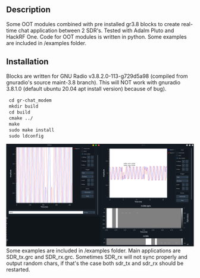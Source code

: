 ## Description
Some OOT modules combined with pre installed gr3.8 blocks to create real-time chat application between 2 SDR's. Tested with Adalm Pluto and HackRF One. Code for OOT modules is written in python. Some examples are included in /examples folder.

## Installation
Blocks are written for GNU Radio v3.8.2.0-113-g729d5a98 (compiled from gnuradio's source maint-3.8
branch). This will NOT work with gnuradio 3.8.1.0 (default ubuntu 20.04 apt install version) because of bug).

```
 cd gr-chat_modem
 mkdir build
 cd build
 cmake ../
 make
 sudo make install
 sudo ldconfig
```
![Example](/docs/example.png)
Some examples are included in /examples folder. Main applications are SDR_tx.grc and SDR_rx.grc. Sometimes SDR_rx will not sync properly and output random chars, if that's the case both sdr_tx and sdr_rx should be restarted.


